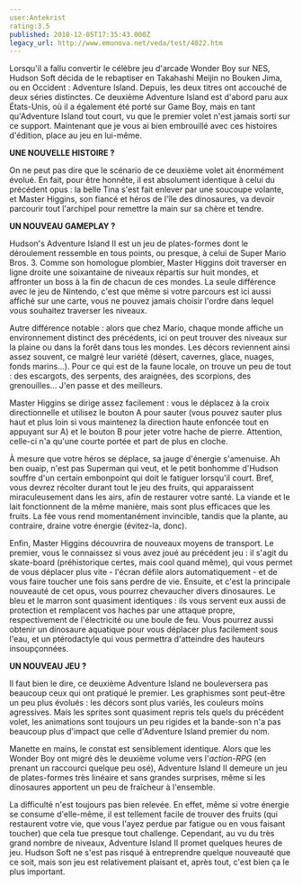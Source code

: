```yaml
---
user:Antekrist
rating:3.5
published: 2010-12-05T17:35:43.000Z
legacy_url: http://www.emunova.net/veda/test/4022.htm
---
```

Lorsqu'il a fallu convertir le célèbre jeu d'arcade Wonder Boy sur NES, Hudson Soft décida de le rebaptiser en Takahashi Meijin no Bouken Jima, ou en Occident : Adventure Island. Depuis, les deux titres ont accouché de deux séries distinctes. Ce deuxième Adventure Island est d'abord paru aux États-Unis, où il a également été porté sur Game Boy, mais en tant qu'Adventure Island tout court, vu que le premier volet n'est jamais sorti sur ce support. Maintenant que je vous ai bien embrouillé avec ces histoires d'édition, place au jeu en lui-même.  

  

**UNE NOUVELLE HISTOIRE ?**  

On ne peut pas dire que le scénario de ce deuxième volet ait énormément évolué. En fait, pour être honnête, il est absolument identique à celui du précédent opus : la belle Tina s'est fait enlever par une soucoupe volante, et Master Higgins, son fiancé et héros de l'île des dinosaures, va devoir parcourir tout l'archipel pour remettre la main sur sa chère et tendre.  

  

**UN NOUVEAU GAMEPLAY ?**  

Hudson's Adventure Island II est un jeu de plates-formes dont le déroulement ressemble en tous points, ou presque, à celui de Super Mario Bros. 3\. Comme son homologue plombier, Master Higgins doit traverser en ligne droite une soixantaine de niveaux répartis sur huit mondes, et affronter un boss à la fin de chacun de ces mondes. La seule différence avec le jeu de Nintendo, c'est que même si votre parcours est ici aussi affiché sur une carte, vous ne pouvez jamais choisir l'ordre dans lequel vous souhaitez traverser les niveaux.  

Autre différence notable : alors que chez Mario, chaque monde affiche un environnement distinct des précédents, ici on peut trouver des niveaux sur la plaine ou dans la forêt dans tous les mondes. Les décors reviennent ainsi assez souvent, ce malgré leur variété (désert, cavernes, glace, nuages, fonds marins...). Pour ce qui est de la faune locale, on trouve un peu de tout : des escargots, des serpents, des araignées, des scorpions, des grenouilles... J'en passe et des meilleurs.  

Master Higgins se dirige assez facilement : vous le déplacez à la croix directionnelle et utilisez le bouton A pour sauter (vous pouvez sauter plus haut et plus loin si vous maintenez la direction haute enfoncée tout en appuyant sur A) et le bouton B pour jeter votre hache de pierre. Attention, celle-ci n'a qu'une courte portée et part de plus en cloche.  

À mesure que votre héros se déplace, sa jauge d'énergie s'amenuise. Ah ben ouaip, n'est pas Superman qui veut, et le petit bonhomme d'Hudson souffre d'un certain embonpoint qui doit le fatiguer lorsqu'il court. Bref, vous devrez récolter durant tout le jeu des fruits, qui apparaissent miraculeusement dans les airs, afin de restaurer votre santé. La viande et le lait fonctionnent de la même manière, mais sont plus efficaces que les fruits. La fée vous rend momentanément invincible, tandis que la plante, au contraire, draine votre énergie (évitez-la, donc).  

Enfin, Master Higgins découvrira de nouveaux moyens de transport. Le premier, vous le connaissez si vous avez joué au précédent jeu : il s'agit du skate-board (préhistorique certes, mais cool quand même), qui vous permet de vous déplacer plus vite - l'écran défile alors automatiquement - et de vous faire toucher une fois sans perdre de vie. Ensuite, et c'est la principale nouveauté de cet opus, vous pourrez chevaucher divers dinosaures. Le bleu et le marron sont quasiment identiques : ils vous servent eux aussi de protection et remplacent vos haches par une attaque propre, respectivement de l'électricité ou une boule de feu. Vous pourrez aussi obtenir un dinosaure aquatique pour vous déplacer plus facilement sous l'eau, et un ptérodactyle qui vous permettra d'atteindre des hauteurs insoupçonnées.  

  

**UN NOUVEAU JEU ?**  

Il faut bien le dire, ce deuxième Adventure Island ne bouleversera pas beaucoup ceux qui ont pratiqué le premier. Les graphismes sont peut-être un peu plus évolués : les décors sont plus variés, les couleurs moins agressives. Mais les sprites sont quasiment repris tels quels du précédent volet, les animations sont toujours un peu rigides et la bande-son n'a pas beaucoup plus d'impact que celle d'Adventure Island premier du nom.  

Manette en mains, le constat est sensiblement identique. Alors que les Wonder Boy ont migré dès le deuxième volume vers l'_action-RPG_ (en prenant un raccourci quelque peu osé), Adventure Island II demeure un jeu de plates-formes très linéaire et sans grandes surprises, même si les dinosaures apportent un peu de fraîcheur à l'ensemble.  

La difficulté n'est toujours pas bien relevée. En effet, même si votre énergie se consume d'elle-même, il est tellement facile de trouver des fruits (qui restaurent votre vie, que vous l'ayez perdue par fatigue ou en vous faisant toucher) que cela tue presque tout challenge. Cependant, au vu du très grand nombre de niveaux, Adventure Island II promet quelques heures de jeu. Hudson Soft ne s'est pas risqué à entreprendre quelque nouveauté que ce soit, mais son jeu est relativement plaisant et, après tout, c'est bien ça le plus important.